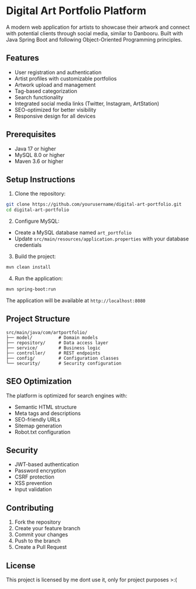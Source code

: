 # Digital Art Portfolio Platform

A modern web application for artists to showcase their artwork and connect with potential clients through social media, similar to Danbooru. Built with Java Spring Boot and following Object-Oriented Programming principles.

## Features

- User registration and authentication
- Artist profiles with customizable portfolios
- Artwork upload and management
- Tag-based categorization
- Search functionality
- Integrated social media links (Twitter, Instagram, ArtStation)
- SEO-optimized for better visibility
- Responsive design for all devices

## Prerequisites

- Java 17 or higher
- MySQL 8.0 or higher
- Maven 3.6 or higher

## Setup Instructions

1. Clone the repository:
```bash
git clone https://github.com/yourusername/digital-art-portfolio.git
cd digital-art-portfolio
```

2. Configure MySQL:
- Create a MySQL database named `art_portfolio`
- Update `src/main/resources/application.properties` with your database credentials

3. Build the project:
```bash
mvn clean install
```

4. Run the application:
```bash
mvn spring-boot:run
```

The application will be available at `http://localhost:8080`

## Project Structure

```
src/main/java/com/artportfolio/
├── model/          # Domain models
├── repository/     # Data access layer
├── service/        # Business logic
├── controller/     # REST endpoints
├── config/         # Configuration classes
└── security/       # Security configuration
```

## SEO Optimization

The platform is optimized for search engines with:
- Semantic HTML structure
- Meta tags and descriptions
- SEO-friendly URLs
- Sitemap generation
- Robot.txt configuration

## Security

- JWT-based authentication
- Password encryption
- CSRF protection
- XSS prevention
- Input validation

## Contributing

1. Fork the repository
2. Create your feature branch
3. Commit your changes
4. Push to the branch
5. Create a Pull Request

## License

This project is licensed by me dont use it, only for project purposes >:(
